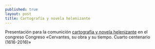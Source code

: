 ```yaml
---
published: true
layout: post
title: Cartografía y novela helenizante
---
```



Presentación para la comunición [cartografía y novela helenizante](http://editio.github.io/slides/semprilis-mapas#/portada) en el congreso Congreso  «Cervantes, su obra y su tiempo. Cuarto centenario (1616-2016)»
